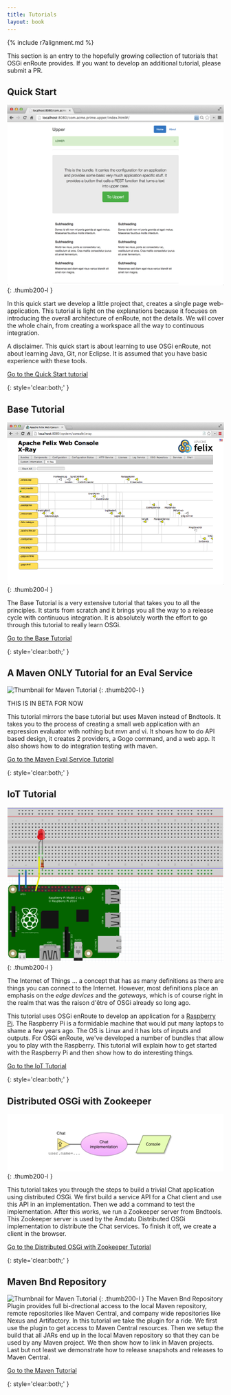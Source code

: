 ```yaml
---
title: Tutorials
layout: book
---
```


{% include r7alignment.md %}

This section is an entry to the hopefully growing collection of tutorials that OSGi enRoute provides. If you want to develop an additional tutorial, please submit a PR.

## Quick Start

![Thumbnail for Quick start Tutorial](/img/qs/app-0.png)
{: .thumb200-l }

In this quick start we develop a little project that, creates a single page web-application. This tutorial is light on the explanations because it focuses on introducing the overall architecture of enRoute, not the details.  We will cover the whole chain, from creating a workspace all the way to continuous integration.

A disclaimer. This quick start is about learning to use OSGi enRoute, not about learning Java, Git, nor Eclipse. It is assumed that you have basic experience with these tools.

[Go to the Quick  Start tutorial](/qs/050-start.html)

{: style='clear:both;' }

## Base Tutorial

![Thumbnail for Base Tutorial](/img/tutorial_base/debug-xray-1.png)
{: .thumb200-l }

The Base Tutorial is a very extensive tutorial that takes you to all the principles. It starts from scratch and it brings you all the way to a release cycle with continuous integration. It is absolutely worth the effort to go through this tutorial to really learn OSGi.

[Go to the Base Tutorial](/tutorial_base/050-start.html)

{: style='clear:both;' }

## A Maven ONLY Tutorial for an Eval Service

![Thumbnail for Maven Tutorial](/tutorial_eval/img/tutorial_eval.png)
{: .thumb200-l } 

THIS IS IN BETA FOR NOW

This tutorial mirrors the base tutorial but uses Maven instead of Bndtools. It
takes you to the process of creating a small web application with an expression
evaluator with nothing but mvn and vi. It shows how to do API based design,
it creates 2 providers, a Gogo command, and a web app. It also shows how to
do integration testing with maven.

[Go to the Maven Eval Service Tutorial](/tutorial_eval/050-start.html)

{: style='clear:both;' }

## IoT Tutorial

![Thumbnail for IoT Tutorial](/img/tutorial_iot/exploring-led-breadboard-1.png)
{: .thumb200-l }

The Internet of Things ... a concept that has as many definitions as there are things you can connect to the Internet. However, most definitions place an emphasis on the _edge devices_ and the _gateways_, which is of course right in the realm that was the raison d'être of OSGi already so long ago.

This tutorial uses OSGi enRoute to develop an application for a [Raspberry Pi][pi]. The Raspberry Pi is a formidable machine that would put many laptops to shame a few years ago. The OS is Linux and it has lots of inputs and outputs. For OSGi enRoute, we've developed a number of bundles that allow you to play with the Raspberry. This tutorial will explain how to get started with the Raspberry Pi and then show how to do interesting things.

[Go to the IoT Tutorial](/tutorial_iot/050-start.html)

{: style='clear:both;' }

## Distributed OSGi with Zookeeper

![Thumbnail for IoT Tutorial](/img/tutorial_rsa/rsa-service-0.png)
{: .thumb200-l }

This tutorial takes you through the steps to build a trivial Chat application using distributed OSGi. We first build a service API for a Chat client and use this API in an implementation. Then we add a command to test the implementation. After this works, we run a Zookeeper server from Bndtools. This Zookeeper server is used by the Amdatu Distributed OSGi implementation to distribute the Chat services. To finish it off, we create a client in the browser. 

[Go to the Distributed OSGi with Zookeeper Tutorial](/tutorial_rsa/050-start.html)

{: style='clear:both;' }

## Maven Bnd Repository

![Thumbnail for Maven Tutorial](/tutorial_maven/img/maven.gif)
{: .thumb200-l }
The Maven Bnd Repository Plugin provides full bi-drectional access to the local Maven repository, remote repositories like Maven Central, and company wide repositories like Nexus and Artifactory. In this tutorial we take the plugin for a ride. We first use the plugin to get access to Maven Central resources. Then we setup the build that all JARs end up in the local Maven repository so that they can be used by any Maven project. We then show how to link in Maven projects. Last but not least we demonstrate how to release snapshots and releases to Maven Central.


[Go to the Maven Tutorial](/tutorial_maven/050-start.html)

{: style='clear:both;' }
  




[pi]: https://www.raspberrypi.org/



